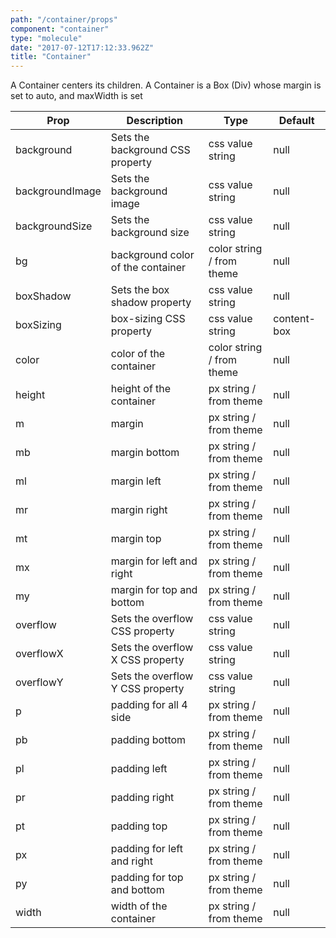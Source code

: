 ```yaml
---
path: "/container/props"
component: "container"
type: "molecule"
date: "2017-07-12T17:12:33.962Z"
title: "Container"
---
```


A Container centers its children.
A Container is a Box (Div) whose margin is set to auto, and maxWidth is set


| Prop | Description | Type | Default |
| ------ | ----------- | ---- | ------- |
| background | Sets the background CSS property | css value string | null |
| backgroundImage | Sets the background image | css value string | null |
| backgroundSize | Sets the background size | css value string | null |
| bg | background color of the container | color string / from theme | null |
| boxShadow | Sets the box shadow property | css value string | null |
| boxSizing | box-sizing CSS property | css value string | content-box |
| color | color of the container | color string / from theme | null |
| height | height of the container | px string / from theme| null |
| m | margin | px string / from theme| null |
| mb | margin bottom | px string / from theme| null |
| ml | margin left | px string / from theme| null |
| mr | margin right | px string / from theme| null |
| mt | margin top | px string / from theme| null |
| mx | margin for left and right | px string / from theme| null |
| my | margin for top and bottom | px string / from theme| null |
| overflow | Sets the overflow CSS property | css value string | null |
| overflowX | Sets the overflow X CSS property | css value string | null |
| overflowY | Sets the overflow Y CSS property | css value string | null |
| p | padding for all 4 side | px string / from theme| null |
| pb | padding bottom | px string / from theme| null |
| pl | padding left | px string / from theme| null |
| pr | padding right | px string / from theme| null |
| pt | padding top | px string / from theme| null |
| px | padding for left and right | px string / from theme| null |
| py | padding for top and bottom | px string / from theme| null |
| width | width of the container | px string / from theme| null |